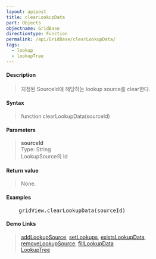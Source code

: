 ```yaml
---
layout: apipost
title: clearLookupData
part: Objects
objectname: GridBase
directiontype: Function
permalink: /api/GridBase/clearLookupData/
tags:
  - lookup
  - lookupTree
---
```



#### Description

> 지정된 SourceId에 해당하는 lookup source를 clear한다.  

#### Syntax

> function clearLookupData(sourceId)  

#### Parameters

> **sourceId**  
> Type: String  
> LookupSource의 Id  

#### Return value

> None.  

#### Examples 

<pre class="prettyprint">
    gridView.clearLookupData(sourceId)
</pre>

#### Demo Links
> [addLookupSource](/api/GridBase/addLookupSource), [setLookups](/api/GridBase/setLookups), [existsLookupData](/api/GridBase/existsLookupData), [removeLookupSource](/api/GridBase/removeLookupSource), [fillLookupData](/api/GridBase/fillLookupData)  
> [LookupTree](http://demo.realgrid.com/Demo/LookupTree)